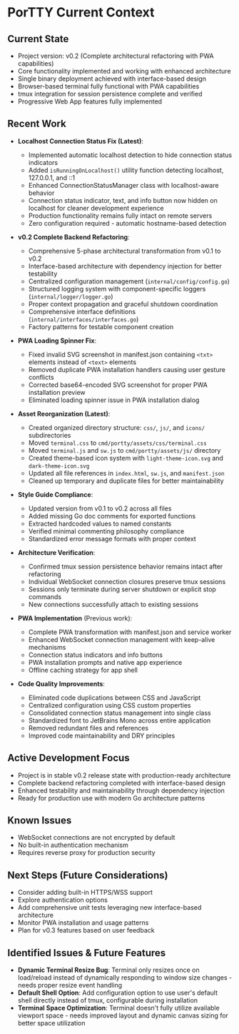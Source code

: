 # PorTTY Current Context

## Current State
- Project version: v0.2 (Complete architectural refactoring with PWA capabilities)
- Core functionality implemented and working with enhanced architecture
- Single binary deployment achieved with interface-based design
- Browser-based terminal fully functional with PWA capabilities
- tmux integration for session persistence complete and verified
- Progressive Web App features fully implemented

## Recent Work
- **Localhost Connection Status Fix (Latest)**:
  - Implemented automatic localhost detection to hide connection status indicators
  - Added `isRunningOnLocalhost()` utility function detecting localhost, 127.0.0.1, and ::1
  - Enhanced ConnectionStatusManager class with localhost-aware behavior
  - Connection status indicator, text, and info button now hidden on localhost for cleaner development experience
  - Production functionality remains fully intact on remote servers
  - Zero configuration required - automatic hostname-based detection

- **v0.2 Complete Backend Refactoring**:
  - Comprehensive 5-phase architectural transformation from v0.1 to v0.2
  - Interface-based architecture with dependency injection for better testability
  - Centralized configuration management (`internal/config/config.go`)
  - Structured logging system with component-specific loggers (`internal/logger/logger.go`)
  - Proper context propagation and graceful shutdown coordination
  - Comprehensive interface definitions (`internal/interfaces/interfaces.go`)
  - Factory patterns for testable component creation

- **PWA Loading Spinner Fix**:
  - Fixed invalid SVG screenshot in manifest.json containing `<txt>` elements instead of `<text>` elements
  - Removed duplicate PWA installation handlers causing user gesture conflicts
  - Corrected base64-encoded SVG screenshot for proper PWA installation preview
  - Eliminated loading spinner issue in PWA installation dialog

- **Asset Reorganization (Latest)**:
  - Created organized directory structure: `css/`, `js/`, and `icons/` subdirectories
  - Moved `terminal.css` to `cmd/portty/assets/css/terminal.css`
  - Moved `terminal.js` and `sw.js` to `cmd/portty/assets/js/` directory
  - Created theme-based icon system with `light-theme-icon.svg` and `dark-theme-icon.svg`
  - Updated all file references in `index.html`, `sw.js`, and `manifest.json`
  - Cleaned up temporary and duplicate files for better maintainability

- **Style Guide Compliance**:
  - Updated version from v0.1 to v0.2 across all files
  - Added missing Go doc comments for exported functions
  - Extracted hardcoded values to named constants
  - Verified minimal commenting philosophy compliance
  - Standardized error message formats with proper context

- **Architecture Verification**:
  - Confirmed tmux session persistence behavior remains intact after refactoring
  - Individual WebSocket connection closures preserve tmux sessions
  - Sessions only terminate during server shutdown or explicit stop commands
  - New connections successfully attach to existing sessions

- **PWA Implementation** (Previous work):
  - Complete PWA transformation with manifest.json and service worker
  - Enhanced WebSocket connection management with keep-alive mechanisms
  - Connection status indicators and info buttons
  - PWA installation prompts and native app experience
  - Offline caching strategy for app shell

- **Code Quality Improvements**:
  - Eliminated code duplications between CSS and JavaScript
  - Centralized configuration using CSS custom properties
  - Consolidated connection status management into single class
  - Standardized font to JetBrains Mono across entire application
  - Removed redundant files and references
  - Improved code maintainability and DRY principles

## Active Development Focus
- Project is in stable v0.2 release state with production-ready architecture
- Complete backend refactoring completed with interface-based design
- Enhanced testability and maintainability through dependency injection
- Ready for production use with modern Go architecture patterns

## Known Issues
- WebSocket connections are not encrypted by default
- No built-in authentication mechanism
- Requires reverse proxy for production security

## Next Steps (Future Considerations)
- Consider adding built-in HTTPS/WSS support
- Explore authentication options
- Add comprehensive unit tests leveraging new interface-based architecture
- Monitor PWA installation and usage patterns
- Plan for v0.3 features based on user feedback

## Identified Issues & Future Features
- **Dynamic Terminal Resize Bug**: Terminal only resizes once on load/reload instead of dynamically responding to window size changes - needs proper resize event handling
- **Default Shell Option**: Add configuration option to use user's default shell directly instead of tmux, configurable during installation
- **Terminal Space Optimization**: Terminal doesn't fully utilize available viewport space - needs improved layout and dynamic canvas sizing for better space utilization